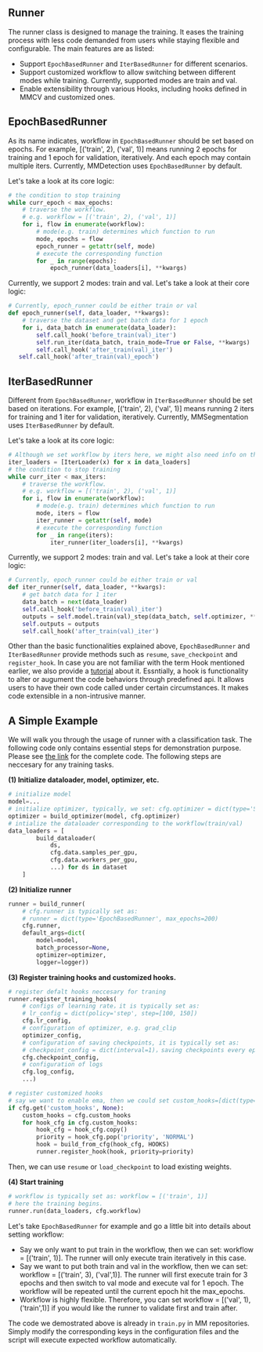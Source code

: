 ## Runner

The runner class is designed to manage the training. It eases the training process with less code demanded from users while staying flexible and configurable. The main features are as listed: 

- Support `EpochBasedRunner` and `IterBasedRunner` for different scenarios.
- Support customized workflow to allow switching between different modes while training. Currently, supported modes are train and val.
- Enable extensibility through various Hooks, including hooks defined in MMCV and customized ones. 

## EpochBasedRunner
As its name indicates, workflow in `EpochBasedRunner` should be set based on epochs. For example, [('train', 2), ('val', 1)] means running 2 epochs for training and 1 epoch for validation, iteratively. And each epoch may contain multiple iters. Currently, MMDetection uses `EpochBasedRunner` by default.

Let's take a look at its core logic:

```python
# the condition to stop training
while curr_epoch < max_epochs:
    # traverse the workflow.
    # e.g. workflow = [('train', 2), ('val', 1)]
    for i, flow in enumerate(workflow):
        # mode(e.g. train) determines which function to run
        mode, epochs = flow
        epoch_runner = getattr(self, mode)
        # execute the corresponding function
        for _ in range(epochs):
            epoch_runner(data_loaders[i], **kwargs)
```

Currently, we support 2 modes: train and val. Let's take a look at their core logic:

```python
# Currently, epoch_runner could be either train or val
def epoch_runner(self, data_loader, **kwargs):
    # traverse the dataset and get batch data for 1 epoch
    for i, data_batch in enumerate(data_loader):
        self.call_hook('before_train(val)_iter')
        self.run_iter(data_batch, train_mode=True or False, **kwargs)
        self.call_hook('after_train(val)_iter')
   self.call_hook('after_train(val)_epoch')
```

## IterBasedRunner
Different from `EpochBasedRunner`, workflow in `IterBasedRunner` should be set based on iterations. For example, [('train', 2), ('val', 1)] means running 2 iters for training and 1 iter for validation, iteratively. Currently, MMSegmentation uses `IterBasedRunner` by default.

Let's take a look at its core logic:

```python
# Although we set workflow by iters here, we might also need info on the epochs in some using cases. That can be provided by IterLoader.
iter_loaders = [IterLoader(x) for x in data_loaders]
# the condition to stop training
while curr_iter < max_iters:
    # traverse the workflow.
    # e.g. workflow = [('train', 2), ('val', 1)]
    for i, flow in enumerate(workflow):
        # mode(e.g. train) determines which function to run
        mode, iters = flow
        iter_runner = getattr(self, mode)
        # execute the corresponding function
        for _ in range(iters):
            iter_runner(iter_loaders[i], **kwargs)
```
Currently, we support 2 modes: train and val. Let's take a look at their core logic:

```python
# Currently, epoch_runner could be either train or val
def iter_runner(self, data_loader, **kwargs):
    # get batch data for 1 iter
    data_batch = next(data_loader)
    self.call_hook('before_train(val)_iter')
    outputs = self.model.train(val)_step(data_batch, self.optimizer, **kwargs)
    self.outputs = outputs
    self.call_hook('after_train(val)_iter')
```

Other than the basic functionalities explained above, `EpochBasedRunner` and `IterBasedRunner` provide methods such as `resume`, `save_checkpoint` and `register_hook`. In case you are not familiar with the term Hook mentioned earlier, we also provide a [tutorial]() about it. Essntially, a hook is functionality to alter or augument the code behaviors through predefined api. It allows users to have their own code called under certain circumstances. It makes code extensible in a non-intrusive manner.

## A Simple Example

We will walk you through the usage of runner with a classification task. The following code only contains essential steps for demonstration purpose. Please see [the link]() for the complete code. The following steps are neccesary for any training tasks.

**(1) Initialize dataloader, model, optimizer, etc.**

```python
# initialize model
model=...
# initialize optimizer, typically, we set: cfg.optimizer = dict(type='SGD', lr=0.1, momentum=0.9, weight_decay=0.0001)
optimizer = build_optimizer(model, cfg.optimizer)
# intialize the dataloader corresponding to the workflow(train/val)
data_loaders = [
        build_dataloader(
            ds,
            cfg.data.samples_per_gpu,
            cfg.data.workers_per_gpu,
            ...) for ds in dataset
    ]
```

**(2) Initialize runner**

```python
runner = build_runner(
    # cfg.runner is typically set as:
    # runner = dict(type='EpochBasedRunner', max_epochs=200)
    cfg.runner,
    default_args=dict(
        model=model,
        batch_processor=None,
        optimizer=optimizer,
        logger=logger))
```

**(3) Register training hooks and customized hooks.**

```python
# register defalt hooks neccesary for traning
runner.register_training_hooks(
    # configs of learning rate，it is typically set as:
    # lr_config = dict(policy='step', step=[100, 150])
    cfg.lr_config, 
    # configuration of optimizer, e.g. grad_clip
    optimizer_config,
    # configuration of saving checkpoints, it is typically set as:
    # checkpoint_config = dict(interval=1)，saving checkpoints every epochs
    cfg.checkpoint_config, 
    # configuration of logs 
    cfg.log_config,
    ...)

# register customized hooks
# say we want to enable ema, then we could set custom_hooks=[dict(type='EMAHook')]
if cfg.get('custom_hooks', None):
    custom_hooks = cfg.custom_hooks
    for hook_cfg in cfg.custom_hooks:
        hook_cfg = hook_cfg.copy()
        priority = hook_cfg.pop('priority', 'NORMAL')
        hook = build_from_cfg(hook_cfg, HOOKS)
        runner.register_hook(hook, priority=priority)
```

Then, we can use `resume` or `load_checkpoint` to load existing weights.

**(4) Start training**

```python
# workflow is typically set as: workflow = [('train', 1)]
# here the training begins.
runner.run(data_loaders, cfg.workflow)
```

Let's take `EpochBasedRunner` for example and go a little bit into details about setting workflow:

- Say we only want to put train in the workflow, then we can set: workflow = [('train', 1)]. The runner will only execute train iteratively in this case.
- Say we want to put both train and val in the workflow, then we can set: workflow = [('train', 3), ('val',1)]. The runner will first execute train for 3 epochs and then switch to val mode and execute val for 1 epoch. The workflow will be repeated until the current epoch hit the max_epochs.
- Workflow is highly flexible. Therefore, you can set workflow = [('val', 1), ('train',1)] if you would like the runner to validate first and train after.

The code we demostrated above is already in `train.py` in MM repositories. Simply modify the corresponding keys in the configuration files and the script will execute expected workflow automatically.


